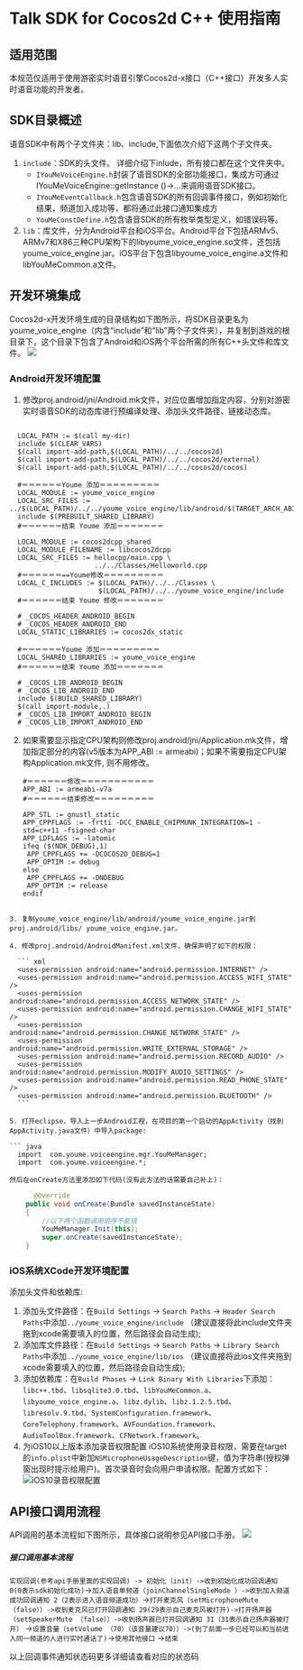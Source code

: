 # Talk SDK for Cocos2d C++ 使用指南

## 适用范围

本规范仅适用于使用游密实时语音引擎Cocos2d-x接口（C++接口）开发多人实时语音功能的开发者。

## SDK目录概述

语音SDK中有两个子文件夹：lib、include,下面依次介绍下这两个子文件夹。

1. `include`：SDK的头文件。
详细介绍下inlude，所有接口都在这个文件夹中。
    * `IYouMeVoiceEngine.h`封装了语音SDK的全部功能接口，集成方可通过IYouMeVoiceEngine::getInstance ()->…来调用语音SDK接口。
    * `IYouMeEventCallback.h`包含语音SDK的所有回调事件接口，例如初始化结果，频道加入成功等，都将通过此接口通知集成方
    * `YouMeConstDefine.h`包含语音SDK的所有枚举类型定义，如错误码等。
2. `lib`：库文件，分为Android平台和iOS平台。Android平台下包括ARMv5、ARMv7和X86三种CPU架构下的libyoume_voice_engine.so文件，还包括youme_voice_engine.jar。iOS平台下包含libyoume_voice_engine.a文件和libYouMeCommon.a文件。

## 开发环境集成

Cocos2d-x开发环境生成的目录结构如下图所示，将SDK目录更名为youme_voice_engine（内含“include”和“lib”两个子文件夹），并复制到游戏的根目录下，这个目录下包含了Android和iOS两个平台所需的所有C++头文件和库文件。
![](https://www.youme.im/doc/images/talk_cocos_project_directory.png)

### Android开发环境配置

1. 修改proj.android/jni/Android.mk文件，对应位置增加指定内容，分别对游密实时语音SDK的动态库进行预编译处理、添加头文件路径、链接动态库。

  ``` shell

    LOCAL_PATH := $(call my-dir)
    include $(CLEAR_VARS)
    $(call import-add-path,$(LOCAL_PATH)/../../cocos2d)
    $(call import-add-path,$(LOCAL_PATH)/../../cocos2d/external)
    $(call import-add-path,$(LOCAL_PATH)/../../cocos2d/cocos)

    #＝＝＝＝＝＝Youme 添加＝＝＝＝＝＝＝＝＝
    LOCAL_MODULE := youme_voice_engine
    LOCAL_SRC_FILES := ../$(LOCAL_PATH)/../../youme_voice_engine/lib/android/$(TARGET_ARCH_ABI)/libyoume_voice_engine.so
    include $(PREBUILT_SHARED_LIBRARY)
    #＝＝＝＝＝＝结束 Youme 添加＝＝＝＝＝＝＝

    LOCAL_MODULE := cocos2dcpp_shared
    LOCAL_MODULE_FILENAME := libcocos2dcpp
    LOCAL_SRC_FILES := hellocpp/main.cpp \
                       ../../Classes/Helloworld.cpp
    #＝＝＝＝＝＝==Youme修改＝＝＝＝＝＝＝＝＝
    LOCAL_C_INCLUDES := $(LOCAL_PATH)/../../Classes \
                        $(LOCAL_PATH)/../../youme_voice_engine/include
    #＝＝＝＝＝＝结束 Youme 修改＝＝＝＝＝＝＝

    # _COCOS_HEADER_ANDROID_BEGIN
    # _COCOS_HEADER_ANDROID_END
    LOCAL_STATIC_LIBRARIES := cocos2dx_static

    #＝＝＝＝＝＝Youme 添加＝＝＝＝＝＝＝＝＝
    LOCAL_SHARED_LIBRARIES := youme_voice_engine
    #＝＝＝＝＝＝结束 Youme 添加＝＝＝＝＝＝＝

    # _COCOS_LIB_ANDROID_BEGIN
    # _COCOS_LIB_ANDROID_END
    include $(BUILD_SHARED_LIBRARY)
    $(call import-module,.)
    # _COCOS_LIB_IMPORT_ANDROID_BEGIN
    # _COCOS_LIB_IMPORT_ANDROID_END

  ```

2. 如果需要显示指定CPU架构则修改proj.android/jni/Application.mk文件，增加指定部分的内容(v5版本为APP_ABI := armeabi)；如果不需要指定CPU架构Application.mk文件, 则不用修改。

	  ``` shell
	  #＝＝＝＝＝＝修改＝＝＝＝＝＝＝＝＝＝＝
	  APP_ABI := armeabi-v7a
	  #＝＝＝＝＝＝结束修改＝＝＝＝＝＝＝＝＝
	
	  APP_STL := gnustl_static
	  APP_CPPFLAGS := -frtti -DCC_ENABLE_CHIPMUNK_INTEGRATION=1 -std=c++11 -fsigned-char
	  APP_LDFLAGS := -latomic
	  ifeq ($(NDK_DEBUG),1)
	   APP_CPPFLAGS += -DCOCOS2D_DEBUG=1
	   APP_OPTIM := debug
	  else
	   APP_CPPFLAGS += -DNDEBUG
	   APP_OPTIM := release
	  endif

  ```

3. 复制youme_voice_engine/lib/android/youme_voice_engine.jar到proj.android/libs/ youme_voice_engine.jar。
	
4. 修改proj.android/AndroidManifest.xml文件，确保声明了如下的权限：

    ``` xml
    <uses-permission android:name="android.permission.INTERNET" />
    <uses-permission android:name="android.permission.ACCESS_WIFI_STATE" />
    <uses-permission android:name="android.permission.ACCESS_NETWORK_STATE" />
    <uses-permission android:name="android.permission.CHANGE_WIFI_STATE" />
    <uses-permission android:name="android.permission.CHANGE_NETWORK_STATE" />
    <uses-permission android:name="android.permission.WRITE_EXTERNAL_STORAGE" />
    <uses-permission android:name="android.permission.RECORD_AUDIO" />
    <uses-permission android:name="android.permission.MODIFY_AUDIO_SETTINGS" />
    <uses-permission android:name="android.permission.READ_PHONE_STATE" />
    <uses-permission android:name="android.permission.BLUETOOTH" />
    ```

5. 打开eclipse，导入上一步Android工程，在项目的第一个启动的AppActivity（找到AppActivity.java文件）中导入package:

``` java
    import  com.youme.voiceengine.mgr.YouMeManager;
    import  com.youme.voiceengine.*;
```

	然后在onCreate方法里添加如下代码(没有此方法的话需要自己补上)：

``` java
 	  @Override
    public void onCreate(Bundle savedInstanceState)
    {
        //以下两个函数调用顺序不能错
        YouMeManager.Init(this);
        super.onCreate(savedInstanceState);
    }
```

### iOS系统XCode开发环境配置
添加头文件和依赖库:
1. 添加头文件路径：在`Build Settings` -> `Search Paths` -> `Header Search Paths`中添加`../youme_voice_engine/include`  （建议直接将此include文件夹拖到xcode需要填入的位置，然后路径会自动生成);
2. 添加库文件路径：在`Build Settings` -> `Search Paths` -> `Library Search Paths`中添加`../youme_voice_engine/lib/ios` （建议直接将此ios文件夹拖到xcode需要填入的位置，然后路径会自动生成);
3. 添加依赖库：在`Build Phases`  -> `Link Binary With Libraries`下添加：`libc++.tbd`、`libsqlite3.0.tbd`、`libYouMeCommon.a`、`libyoume_voice_engine.a`、`libz.dylib`、`libz.1.2.5.tbd`、`libresolv.9.tbd`、`SystemConfiguration.framework`、`CoreTelephony.framework`、`AVFoundation.framework`、`AudioToolBox.framework`、`CFNetwork.framework`。
4. 为iOS10以上版本添加录音权限配置
iOS10系统使用录音权限，需要在target的`info.plist`中新加`NSMicrophoneUsageDescription`键，值为字符串(授权弹窗出现时提示给用户)。首次录音时会向用户申请权限。配置方式如下：
![iOS10录音权限配置](https://youme.im/doc/images/im_iOS_record_config.jpg)

## API接口调用流程
API调用的基本流程如下图所示，具体接口说明参见API接口手册。
![](https://www.youme.im/doc/images/talk_shixutu.png)





##### 接口调用基本流程 
`实现回调(参考api手册里面的实现回调) -> 初始化（init）->收到初始化成功回调通知 0(0表示sdk初始化成功)`->`加入语音单频道（joinChannelSingleMode ）->收到加入频道成功回调通知 2（2表示进入语音频道成功）`->`打开麦克风（setMicrophoneMute （false））->收到麦克风已打开回调通知 29(29表示自己麦克风被打开)->打开扬声器（setSpeakerMute （false））->收到扬声器已打开回调通知 31（31表示自己扬声器被打开）` ->`设置音量（setVolume （70）（该音量建议70））->(到了前面一步已经可以和当前进入同一频道的人进行实时通话了)`->`使用其他接口`
->`结束`



以上回调事件通知状态码更多详细请查看对应的状态码
